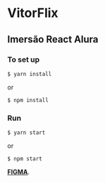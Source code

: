 # VitorFlix
## Imersão React Alura

### To set up

```
$ yarn install
```

or

```
$ npm install
```

### Run

```
$ yarn start
```

or

```
$ npm start
```

**[FIGMA](https://www.figma.com/file/rh7zm3wAz3SomVwby1iQYV/AluraFlix)**.

